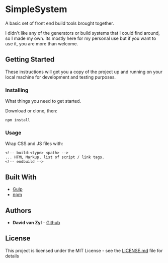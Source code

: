 # SimpleSystem
A basic set of front end build tools brought together.

I didn't like any of the generators or build systems that I could find around, so I made my own.
Its mostly here for my personal use but if you want to use it, you are more than welcome.

## Getting Started

These instructions will get you a copy of the project up and running on your local machine for development and testing purposes.


### Installing

What things you need to get started.

Download or clone, then:

```
npm install
```
### Usage

Wrap CSS and JS files with:

```
<!-- build:<type> <path> -->
... HTML Markup, list of script / link tags.
<!-- endbuild -->
```

## Built With

* [Gulp](https://github.com/gulpjs/gulp/blob/master/docs/API.md)
* [npm](https://docs.npmjs.com/)

## Authors

* **David van Zyl** - [Github](https://github.com/DavidvanZyl)

## License

This project is licensed under the MIT License - see the [LICENSE.md](LICENSE.md) file for details

